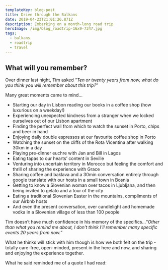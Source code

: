 ```yaml
---
templateKey: blog-post
title: Drive through the Balkans
date: 2019-04-23T21:01:26.871Z
description: Embarking on a month-long road trip
heroImage: /img/blog_roadtrip-16x9-7347.jpg
tags:
  - balkans
  - roadtrip
  - travel
---
```

## What will you remember?

Over dinner last night, Tim asked “_Ten or twenty years from now, what do you think you will remember about this trip?_”

Many great moments came to mind…

* Starting our day in Lisbon reading our books in a coffee shop (how luxurious on a weekday!)
* Experiencing unexpected kindness from a stranger when we locked ourselves out of our Lisbon apartment 
* Finding the perfect wall from which to watch the sunset in Porto, chips and beer in hand
* Enjoying daily double espressos at our favourite coffee shop in Porto 
* Watching the sunset on the cliffs of the Rota Vicentina after walking  30km in a day
* Playing pre-dinner euchre with Jan and Bill in Lagos 
* Eating tapas to our hearts’ content in Seville
* Venturing into uncertain territory in Morocco but feeling the comfort and thrill of sharing the experience with Grace
* Sharing coffee and baklava and a 30min conversation entirely through google translate with our hosts in a small town in Bosnia
* Getting to know a Slovenian woman over tacos in Ljubljana, and then being invited to gelato and a tour of the city
* Eating a traditional Slovenian Easter in the mountains, compliments of our Airbnb hosts
* And even the present conversation, over candlelight and homemade vodka in a Slovenian village of less than 100 people

Tim doesn’t have much confidence in his memory of the specifics...“_Other than what you remind me about, I don’t think I’ll remember many specific events 20 years from now._”

What he thinks will stick with him though is how we both felt on the trip - totally care-free, open-minded, present in the here and now, and sharing and enjoying the experience together.

What he said reminded me of a quote I had read:

